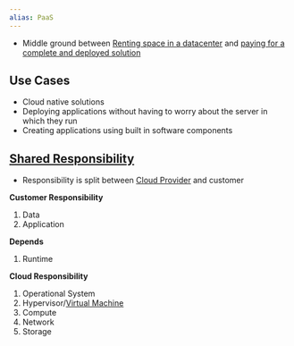 ```yaml
---
alias: PaaS
---
```


- Middle ground between [Renting space in a datacenter](Infrastructure%20as%20a%20Service.md) and [paying for a complete and deployed solution](Software%20as%20a%20Service)
## Use Cases
- Cloud native solutions
- Deploying applications without having to worry about the server in which they run
- Creating applications using built in software components
## [Shared Responsibility](Shared%20Responsibility.md)
- Responsibility is split between [Cloud Provider](Cloud%20Provider.md) and customer

**Customer Responsibility**
1. Data
1. Application

**Depends**
1. Runtime

**Cloud Responsibility**
1. Operational System
1. Hypervisor/[Virtual Machine](Virtual%20Machine.md)
1. Compute
1. Network
1. Storage